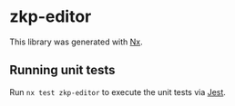 # zkp-editor

This library was generated with [Nx](https://nx.dev).

## Running unit tests

Run `nx test zkp-editor` to execute the unit tests via [Jest](https://jestjs.io).
